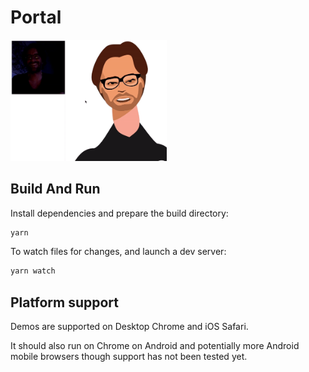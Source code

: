 # Portal

<img src="/resources/gifs/pablo-max.gif?raw=true" alt="cameraDemo" style="width: 250px;"/>

## Build And Run

Install dependencies and prepare the build directory:

```sh
yarn
```

To watch files for changes, and launch a dev server:

```sh
yarn watch
```

## Platform support

Demos are supported on Desktop Chrome and iOS Safari.

It should also run on Chrome on Android and potentially more Android
mobile browsers though support has not been tested yet.
